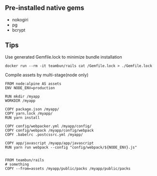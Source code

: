 ## Pre-installed native gems
- nokogiri
- pg
- bcrypt


## Tips

Use generated Gemfile.lock to minimize bundle installation
```
docker run --rm -it teambun/rails cat /Gemfile.lock > ./Gemfile.lock
```


Compile assets by multi-stage(node only)
```
FROM node:alpine AS assets
ENV NODE_ENV=production

RUN mkdir /myapp
WORKDIR /myapp

COPY package.json /myapp/
COPY yarn.lock /myapp/
RUN yarn install

COPY config/webpacker.yml /myapp/config/
COPY config/webpack /myapp/config/webpack
COPY .babelrc .postcssrc.yml /myapp/

COPY app/javascript /myapp/app/javascript
RUN yarn run webpack --config "config/webpack/${NODE_ENV}.js"


FROM teambun/rails
# something
COPY --from=assets /myapp/public/packs /myapp/public/packs
```
